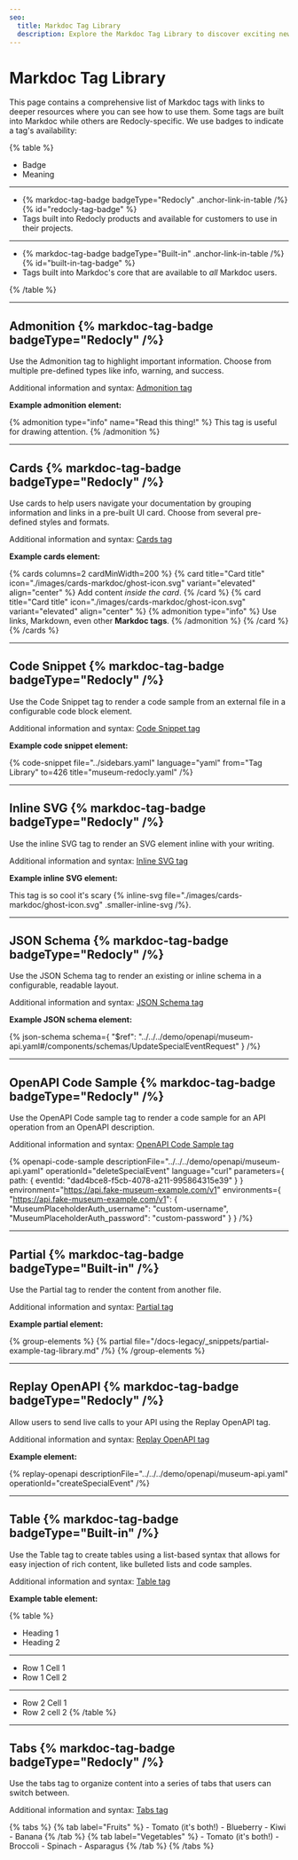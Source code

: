 ```yaml
---
seo:
  title: Markdoc Tag Library
  description: Explore the Markdoc Tag Library to discover exciting new writing tools that help you build better technical documentation.
---
```


# Markdoc Tag Library

This page contains a comprehensive list of Markdoc tags with links to deeper resources where you can see how to use them. Some tags are built into Markdoc while others are Redocly-specific. We use badges to indicate a tag's availability:

{% table %}

- Badge
- Meaning

---

- {% markdoc-tag-badge badgeType="Redocly" .anchor-link-in-table /%} {% id="redocly-tag-badge" %}
- Tags built into Redocly products and available for customers to use in their projects.

---

- {% markdoc-tag-badge badgeType="Built-in" .anchor-link-in-table /%} {% id="built-in-tag-badge" %}
- Tags built into Markdoc's core that are available to _all_ Markdoc users.

{% /table %}

---

## Admonition {% markdoc-tag-badge badgeType="Redocly" /%}

Use the Admonition tag to highlight important information. Choose from multiple pre-defined types like info, warning, and success.

Additional information and syntax: [Admonition tag](./admonition.md)

**Example admonition element:**

{% admonition type="info" name="Read this thing!" %}
This tag is useful for drawing attention.
{% /admonition %}

---

## Cards {% markdoc-tag-badge badgeType="Redocly" /%}

Use cards to help users navigate your documentation by grouping information and links in a pre-built UI card.
Choose from several pre-defined styles and formats.

Additional information and syntax: [Cards tag](./cards.md)

**Example cards element:**

{% cards columns=2 cardMinWidth=200 %}
  {% card title="Card title" icon="./images/cards-markdoc/ghost-icon.svg" variant="elevated" align="center" %}
    Add content _inside the card_.
  {% /card %}
  {% card title="Card title" icon="./images/cards-markdoc/ghost-icon.svg" variant="elevated" align="center" %}
    {% admonition type="info" %}
      Use links, Markdown, even other **Markdoc tags**.
    {% /admonition %}
  {% /card %}
{% /cards %}

---

## Code Snippet {% markdoc-tag-badge badgeType="Redocly" /%}

Use the Code Snippet tag to render a code sample from an external file in a configurable code block element.

Additional information and syntax: [Code Snippet tag](./code-snippet.md)

**Example code snippet element:**

{% code-snippet
  file="../sidebars.yaml"
  language="yaml"
  from="Tag Library"
  to=426
  title="museum-redocly.yaml"
/%}

---

## Inline SVG {% markdoc-tag-badge badgeType="Redocly" /%}

Use the inline SVG tag to render an SVG element inline with your writing.

Additional information and syntax: [Inline SVG tag](./inline-svg.md)

**Example inline SVG element:**

This tag is so cool it's scary {% inline-svg file="./images/cards-markdoc/ghost-icon.svg" .smaller-inline-svg /%}.

---

## JSON Schema {% markdoc-tag-badge badgeType="Redocly" /%}

Use the JSON Schema tag to render an existing or inline schema in a configurable, readable layout.

Additional information and syntax: [JSON Schema tag](./json-schema.md)

**Example JSON schema element:**

{% json-schema
  schema={
    "$ref": "../../../demo/openapi/museum-api.yaml#/components/schemas/UpdateSpecialEventRequest"
  }
/%}

---

## OpenAPI Code Sample {% markdoc-tag-badge badgeType="Redocly" /%}

Use the OpenAPI Code sample tag to render a code sample for an API operation from an OpenAPI description.

Additional information and syntax: [OpenAPI Code Sample tag](./openapi-code-sample.md)

{% openapi-code-sample
  descriptionFile="../../../demo/openapi/museum-api.yaml"
  operationId="deleteSpecialEvent"
  language="curl"
  parameters={
    path: {
      eventId: "dad4bce8-f5cb-4078-a211-995864315e39"
    }
  }
  environment="https://api.fake-museum-example.com/v1"
  environments={
    "https://api.fake-museum-example.com/v1": {
      "MuseumPlaceholderAuth_username": "custom-username",
      "MuseumPlaceholderAuth_password": "custom-password"
    }
  }
/%}

---

## Partial {% markdoc-tag-badge badgeType="Built-in" /%}

Use the Partial tag to render the content from another file.

Additional information and syntax: [Partial tag](./partial.md)

**Example partial element:**

{% group-elements %}
  {% partial file="/docs-legacy/_snippets/partial-example-tag-library.md" /%}
{% /group-elements %}

---

## Replay OpenAPI {% markdoc-tag-badge badgeType="Redocly" /%}

Allow users to send live calls to your API using the Replay OpenAPI tag.

Additional information and syntax: [Replay OpenAPI tag](replay-openapi.md)

**Example element:**

{% replay-openapi
  descriptionFile="../../../demo/openapi/museum-api.yaml"
  operationId="createSpecialEvent"
/%}

---

## Table {% markdoc-tag-badge badgeType="Built-in" /%}

Use the Table tag to create tables using a list-based syntax that allows for easy injection of rich content, like bulleted lists and code samples.

Additional information and syntax: [Table tag](./table.md)

**Example table element:**

{% table %}
* Heading 1
* Heading 2
---
* Row 1 Cell 1
* Row 1 Cell 2
---
* Row 2 Cell 1
* Row 2 cell 2
{% /table %}

---

## Tabs {% markdoc-tag-badge badgeType="Redocly" /%}

Use the tabs tag to organize content into a series of tabs that users can switch between.

Additional information and syntax: [Tabs tag](./tabs.md)

{% tabs %}
  {% tab label="Fruits" %}
    - Tomato (it's both!)
    - Blueberry
    - Kiwi
    - Banana
  {% /tab %}
  {% tab label="Vegetables" %}
    - Tomato (it's both!)
    - Broccoli
    - Spinach
    - Asparagus
  {% /tab %}
{% /tabs %}
